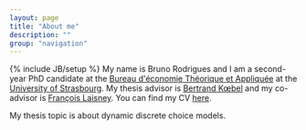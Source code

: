 ```yaml
---
layout: page
title: "About me"
description: ""
group: "navigation"
---
```

{% include JB/setup %}
My name is Bruno Rodrigues and I am a second-year
PhD candidate at the [Bureau d'économie Théorique et Appliquée](http://www.beta-umr7522.fr/) at the
[University of Strasbourg](http://www.unistra.fr/index.php?id=accueil). 
My thesis advisor is [Bertrand Kœbel](http://www.beta-umr7522.fr/-KOEBEL-Bertrand) and my 
co-advisor is [François Laisney](http://www.beta-umr7522.fr/-LAISNEY-Fran%C3%A7ois). 
You can find my CV [here](/assets/files/cv_english.pdf).

My thesis topic is about dynamic discrete choice models.